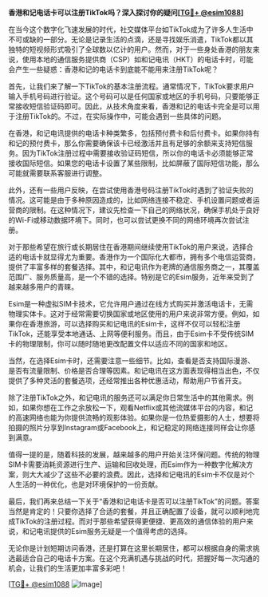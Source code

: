 **香港和记电话卡可以注册TikTok吗？深入探讨你的疑问[[TG💪+ @esim1088](https://t.me/s/esim1088)]**

在当今这个数字化飞速发展的时代，社交媒体平台如TikTok成为了许多人生活中不可或缺的一部分。无论是记录生活的点滴，还是寻找娱乐消遣，TikTok都以其独特的短视频形式吸引了全球数以亿计的用户。然而，对于一些身处香港的朋友来说，使用本地的通信服务提供商（CSP）如和记电讯（HKT）的电话卡时，可能会产生一些疑惑：香港和记的电话卡到底能不能用来注册TikTok呢？

首先，让我们来了解一下TikTok的基本注册流程。通常情况下，TikTok要求用户输入手机号码进行验证。这个号码可以是任何国家或地区的手机号码，只要能够正常接收短信验证码即可。因此，从技术角度来看，香港和记的电话卡完全是可以用于注册TikTok的。不过，在实际操作中，可能会遇到一些具体的问题。

在香港，和记电讯提供的电话卡种类繁多，包括预付费卡和后付费卡。如果你持有和记的预付费卡，那么你需要确保该卡已经激活并且有足够的余额来支持短信服务。因为TikTok注册过程中需要接收验证码短信，所以你的电话卡必须能够正常接收国际短信。如果您的电话卡设置了某些限制，比如屏蔽了国际短信功能，那么可能就需要联系客服进行调整。

此外，还有一些用户反映，在尝试使用香港号码注册TikTok时遇到了验证失败的情况。这可能是由于多种原因造成的，比如网络连接不稳定、手机设置问题或者运营商的限制。在这种情况下，建议先检查一下自己的网络状况，确保手机处于良好的Wi-Fi或移动数据环境下。同时，也可以尝试更换不同的网络环境再次尝试注册。

对于那些希望在旅行或长期居住在香港期间继续使用TikTok的用户来说，选择合适的电话卡就显得尤为重要。香港作为一个国际化大都市，拥有多个电信运营商，提供了丰富多样的套餐选择。其中，和记电讯作为老牌的通信服务商之一，其覆盖范围广、服务质量高，是一个不错的选择。特别是它的Esim服务，近年来受到了越来越多用户的青睐。

Esim是一种虚拟SIM卡技术，它允许用户通过在线方式购买并激活电话卡，无需物理实体卡。这对于经常需要切换国家或地区使用的用户来说非常方便。例如，如果你在香港旅游，可以选择购买和记电讯的Esim卡，这样不仅可以轻松注册TikTok，还能享受本地通话、上网等便利服务。而且，由于Esim卡不受传统SIM卡的物理限制，你可以随时随地更改配置文件以适应不同的国家和地区。

当然，在选择Esim卡时，还需要注意一些细节。比如，查看是否支持国际漫游、是否有流量限制、价格是否合理等因素。和记电讯在这方面表现得相当出色，不仅提供了多种灵活的套餐选项，还经常推出各种优惠活动，帮助用户节省开支。

除了注册TikTok之外，和记电讯的服务还可以满足你日常生活中的其他需求。例如，如果你想在工作之余放松一下，观看Netflix或其他流媒体平台的内容，和记的高速网络也能为你提供流畅的观影体验。如果你是一位热爱摄影的人士，想要将拍摄的照片分享到Instagram或Facebook上，和记稳定的网络连接同样会让你感到满意。

值得一提的是，随着科技的发展，越来越多的用户开始关注环保问题。传统的物理SIM卡需要消耗资源进行生产、运输和回收处理，而Esim作为一种数字化解决方案，则大大减少了这些不必要的浪费。因此，选择和记电讯的Esim卡不仅是对个人生活的一种优化，也是对环境保护的一份贡献。

最后，我们再来总结一下关于“香港和记电话卡是否可以注册TikTok”的问题。答案当然是肯定的！只要你选择了合适的套餐，并且正确配置了设备，就可以顺利地完成TikTok的注册过程。而对于那些希望获得更便捷、更高效的通信体验的用户来说，和记电讯提供的Esim服务无疑是一个值得考虑的选择。

无论你是计划短期访问香港，还是打算在这里长期居住，都可以根据自身的需求挑选最适合自己的电话卡方案。在这个充满机遇与挑战的时代，把握好每一次沟通的机会，让我们的生活更加丰富多彩吧！

[[TG💪+ @esim1088](https://t.me/s/esim1088) ![Image](https://i.postimg.cc/4NQfJmqS/Snipaste-2025-05-13-00-14-12.png)]